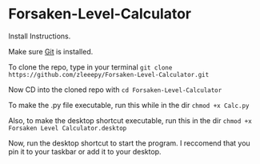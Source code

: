 # Forsaken-Level-Calculator
Install Instructions.  
  
Make sure [Git](https://git-scm.com/book/en/v2/Getting-Started-Installing-Git) is installed.

To clone the repo, type in your terminal ```git clone https://github.com/zleeepy/Forsaken-Level-Calculator.git```

Now CD into the cloned repo with ```cd Forsaken-Level-Calculator```

To make the .py file executable, run this while in the dir ```chmod +x Calc.py```

Also, to make the desktop shortcut executable, run this in the dir ```chmod +x Forsaken Level Calculator.desktop```

Now, run the desktop shortcut to start the program. I reccomend that you pin it to your taskbar or add it to your desktop.
